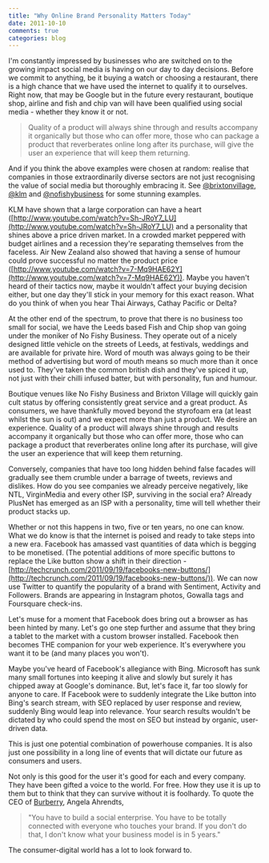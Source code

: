 ```yaml
---
title: "Why Online Brand Personality Matters Today"
date: 2011-10-10
comments: true
categories: blog
---
```

<p class="blog-intro">I'm constantly impressed by businesses who are switched on to the growing impact social media is having on our day to day decisions. Before we commit to anything, be it buying a watch or choosing a restaurant, there is a high chance that we have used the internet to qualify it to ourselves. Right now, that may be Google but in the future every restaurant, boutique shop, airline and fish and chip van will have been qualified using social media - whether they know it or not.</p>

<blockquote class="pull-quote">Quality of a product will always shine through and results accompany it organically but those who can offer more, those who can package a product that reverberates online long after its purchase, will give the user an experience that will keep them returning.</blockquote>

And if you think the above examples were chosen at random: realise that companies in those extraordinarily diverse sectors are not just recognising the value of social media but thoroughly embracing it. See [@brixtonvillage](http://twitter.com/#!/BrixtonVillage), [@klm](http://twitter.com/#!/klm) and [@nofishybusiness](http://twitter.com/#!/NoFishyBusiness) for some stunning examples.

KLM have shown that a large corporation can have a heart ([http://www.youtube.com/watch?v=Sh-JRoY7_LU](http://www.youtube.com/watch?v=Sh-JRoY7_LU) and a personality that shines above a price driven market. In a crowded market peppered with budget airlines and a recession they're separating themselves from the faceless. Air New Zealand  also showed that having a sense of humour could prove successful no matter the product price ([http://www.youtube.com/watch?v=7-Mq9HAE62Y](http://www.youtube.com/watch?v=7-Mq9HAE62Y)). Maybe you haven't heard of their tactics now, maybe it wouldn't affect your buying decision either, but one day they'll stick in your memory for this exact reason. What do you think of when you hear Thai Airways, Cathay Pacific or Delta?

At the other end of the spectrum, to prove that there is no business too small for social, we have the Leeds based Fish and Chip shop van going under the moniker of No Fishy Business. They operate out of a nicely designed little vehicle on the streets of Leeds, at festivals, weddings and are available for private hire. Word of mouth was always going to be their method of advertising but word of mouth means so much more than it once used to. They've taken the common british dish and they've spiced it up, not just with their chilli infused batter, but with personality, fun and humour.

Boutique venues like No Fishy Business and Brixton Village will quickly gain cult status by offering consistently great service and a great product. As consumers, we have thankfully moved beyond the styrofoam era (at least whilst the sun is out) and we expect more than just a product. We desire an experience. Quality of a product will always shine through and results accompany it organically but those who can offer more, those who can package a product that reverberates online long after its purchase, will give the user an experience that will keep them returning.

Conversely, companies that have too long hidden behind false facades will gradually see them crumble under a barrage of tweets, reviews and dislikes. How do you see companies we already perceive negatively, like NTL, VirginMedia and every other ISP, surviving in the social era? Already PlusNet has emerged as an ISP with a personality, time will tell whether their product stacks up.

Whether or not this happens in two, five or ten years, no one can know. What we do know is that the internet is poised and ready to take steps into a new era. Facebook has amassed vast quantities of data which is begging to be monetised. (The potential additions of more specific buttons to replace the Like button show a shift in their direction - [http://techcrunch.com/2011/09/19/facebooks-new-buttons/](http://techcrunch.com/2011/09/19/facebooks-new-buttons/)). We can now use Twitter to quantify the popularity of a brand with Sentiment, Activity and Followers. Brands are appearing in Instagram photos, Gowalla tags and Foursquare check-ins.

Let's muse for a moment that Facebook does bring out a browser as has been hinted by many. Let's go one step further and assume that they bring a tablet to the market with a custom browser installed. Facebook then becomes THE companion for your web experience. It's everywhere you want it to be (and many places you won't).

Maybe you've heard of Facebook's allegiance with Bing. Microsoft has sunk many small fortunes into keeping it alive and slowly but surely it has chipped away at Google's dominance. But, let's face it, far too slowly for anyone to care. If Facebook were to suddenly integrate the Like button into Bing's search stream, with SEO replaced by user response and review, suddenly Bing would leap into relevance. Your search results wouldn't be dictated by who could spend the most on SEO but instead by organic, user-driven data.

This is just one potential combination of powerhouse companies. It is also just one possibility in a long line of events that will dictate our future as consumers and users.

Not only is this good for the user it's good for each and every company. They have been gifted a voice to the world. For free. How they use it is up to them but to think that they can survive without it is foolhardy. To quote the CEO of [Burberry](http://www.burberry.com), Angela Ahrendts,

<blockquote>"You have to build a social enterprise. You have to be totally connected with everyone who touches your brand. If you don't do that, I don't know what your business model is in 5 years."</blockquote>

The consumer-digital world has a lot to look forward to.
